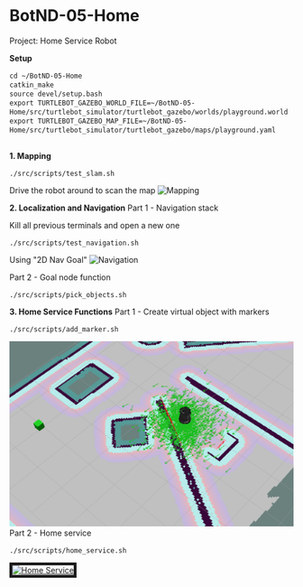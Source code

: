 # BotND-05-Home

Project: Home Service Robot

**Setup**
```
cd ~/BotND-05-Home
catkin_make
source devel/setup.bash
export TURTLEBOT_GAZEBO_WORLD_FILE=~/BotND-05-Home/src/turtlebot_simulator/turtlebot_gazebo/worlds/playground.world
export TURTLEBOT_GAZEBO_MAP_FILE=~/BotND-05-Home/src/turtlebot_simulator/turtlebot_gazebo/maps/playground.yaml


```

**1. Mapping**
```
./src/scripts/test_slam.sh 

```
Drive the robot around to scan the map
![Mapping](test_slam.gif)

**2. Localization and Navigation**
Part 1 - Navigation stack 

Kill all previous terminals and open a new one
```
./src/scripts/test_navigation.sh 
```
Using "2D Nav Goal" 
![Navigation](test_navigation.gif)

Part 2 - Goal node function 
```
./src/scripts/pick_objects.sh 
```
**3. Home Service Functions**
Part 1 - Create virtual object with markers
```
./src/scripts/add_marker.sh 
```
![Add Maker](add_marker.png)
Part 2 - Home service 
```
./src/scripts/home_service.sh 
```

<a href="http://www.youtube.com/watch?feature=player_embedded&v=0ej-wyt03KI
" target="_blank"><img src="http://img.youtube.com/vi/0ej-wyt03KI/0.jpg" 
alt="Home Service" border="5" /></a>
